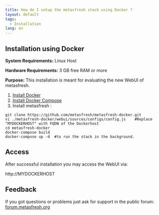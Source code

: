 ```yaml
---
title: How do I setup the metasfresh stack using Docker ?
layout: default
tags:
  - Installation
lang: en
---
```


## Installation using Docker

**System Requirements:** Linux Host

**Hardware Requirements:** 3 GB free RAM or more

**Purpose:** This installation is meant for evaluating the new WebUI of metasfresh.

1. [Install Docker](https://docs.docker.com/engine/installation/linux/ubuntu/)
1. [Install Docker Compose](https://docs.docker.com/compose/install/)
1. Install metasfresh :

```
git clone https://github.com/metasfresh/metasfresh-docker.git
vi ./metasfresh-docker/webui/sources/configs/config.js    #Replace "MYDOCKERHOST" with FQDN of the Dockerhost
cd metasfresh-docker
docker-compose build
docker-compose up -d  #to run the stack in the background.
```

## Access

After successful installation you may access the WebUI via:

http://MYDOCKERHOST 


## Feedback

If you got questions or problems just ask for support in the public forum: [forum.metasfresh.org](http://forum.metasfresh.org)

